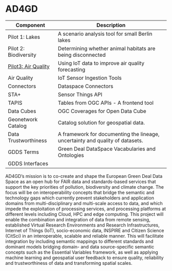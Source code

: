  # AD4GD

 | Component              | Description                                                                   |
|-------------------------|-------------------------------------------------------------------------------|
| Pilot 1: Lakes          | A scenario analysis tool for small Berlin lakes                               |
| Pilot 2: Biodiversity   | Determining whether animal habitats are being disconnected                    |
| [Pilot3: Air Quality](/AD4GD/pilot-3-air-quality)     | Using IoT data to improve air quality forecasting                             |
| Air Quality             | IoT Sensor Ingestion Tools                                                    |
| Connectors              | Dataspace Connectors                                                          |
| STA+                    | Sensor Things API                                                             |
| TAPIS                   | Tables from OGC APIs - A frontend tool                                        |
| Data Cubes              | OGC Coverages for Open Data Cube                                              |
| Geonetwork Catalog      | Catalog solution for geospatial data.                                         |
| Data Trustworthiness    | A framework for documenting the lineage, uncertainty and quality of datasets. |
| GDDS Terms              | Green Deal DataSpace Vacabularies and Ontologies                              |
| GDDS Interfaces         |                                                                               |

AD4GD’s mission is to co-create and shape the European Green Deal Data Space as an open hub for FAIR data and standards-based services that support the key priorities of pollution, biodiversity and climate change. The focus will be on interoperability concepts that bridge the semantic and technology gaps which currently prevent stakeholders and application domains from multi-disciplinary and multi-scale access to data, and which impede the exploitation of processing services, and processing platforms at different levels including Cloud, HPC and edge computing.
This project will enable the combination and integration of data from remote sensing, established Virtual Research Environments and Research Infrastructures, Internet of Things (IoT), socio-economic data, INSPIRE and Citizen Science (CitSci) in an interoperable, scalable and reliable manner. This will facilitate integration by including semantic mappings to different standards and dominant models bridging domain- and data source-specific semantic concepts such as the Essential Variables framework, as well as applying machine learning and geospatial user feedback to ensure quality, reliability and trustworthiness of data and transforming spatial scales.

